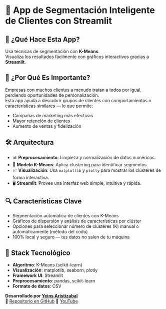 # 🎯 App de Segmentación Inteligente de Clientes con Streamlit  

## 🚀 ¿Qué Hace Esta App?
Usa técnicas de segmentación con **K-Means**.  
Visualiza los resultados fácilmente con gráficos interactivos gracias a **Streamlit**.


## 🧠 ¿Por Qué Es Importante?
Empresas con muchos clientes a menudo tratan a todos por igual, perdiendo oportunidades de personalización.  
Esta app ayuda a descubrir grupos de clientes con comportamientos o características similares — lo que permite:

- Campañas de marketing más efectivas
- Mayor retención de clientes
- Aumento de ventas y fidelización

## 🛠️ Arquitectura
- 📊 **Preprocesamiento**: Limpieza y normalización de datos numéricos.
- 🧮 **Modelo K-Means**: Aplica clustering para identificar segmentos.
- 📈 **Visualización**: Usa `matplotlib` y `plotly` para mostrar los clústeres de forma interactiva.
- 🖥️ **Streamlit**: Provee una interfaz web simple, intuitiva y rápida.

## 🔍 Características Clave
- Segmentación automática de clientes con K-Means
- Gráficos de dispersión y análisis de características por clúster
- Opciones para seleccionar número de clústeres (K) manual o automáticamente (método del codo)
- 100% local y seguro — tus datos no salen de tu máquina

## 🧪 Stack Tecnológico
- **Algoritmo**: K-Means (scikit-learn)
- **Visualización**: matplotlib, seaborn, plotly
- **Framework UI**: Streamlit
- **Preprocesamiento**: pandas, scikit-learn
- **Formato de datos**: CSV

**Desarrollado por [Yeins Aristizabal](https://www.linkedin.com/in/yeins-aristizabal/)**  
📁 [Repositorio en GitHub](https://github.com/tuusuario/tu-repo)
🔗 [YouTube](https://www.youtube.com/@analytics-ai-h5k)